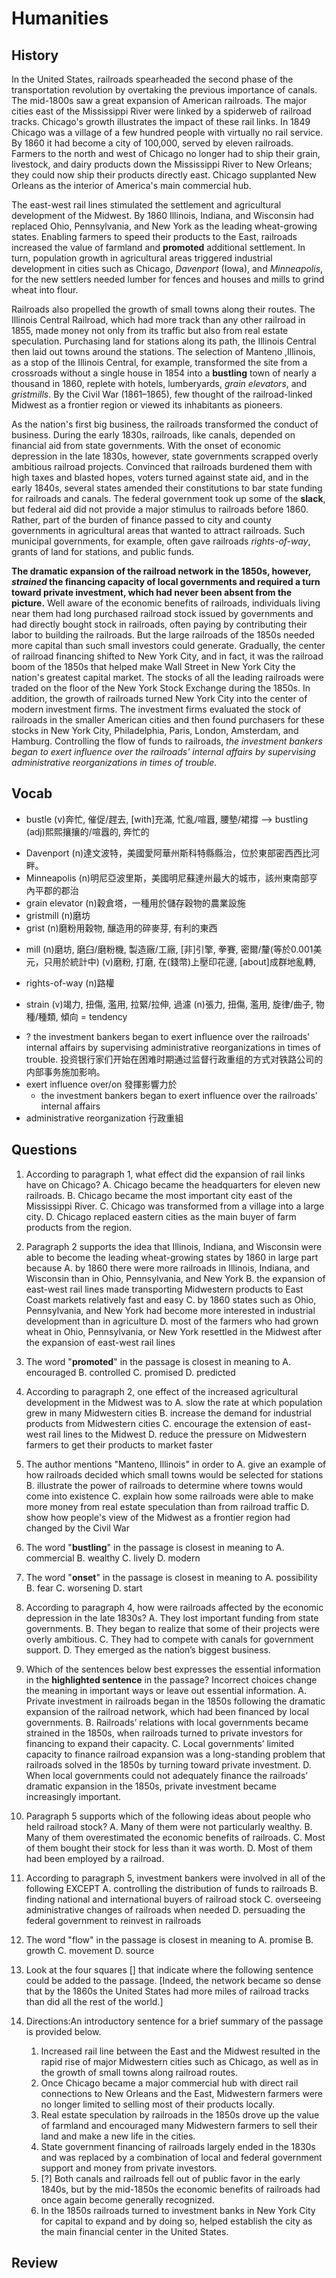 # Humanities
## History

In the United States, railroads spearheaded the second phase of the transportation revolution by overtaking the previous importance of canals. The mid-1800s saw a great expansion of American railroads. The major cities east of the Mississippi River were linked by a spiderweb of railroad tracks. Chicago's growth illustrates the impact of these rail links. In 1849 Chicago was a village of a few hundred people with virtually no rail service. By 1860 it had become a city of 100,000, served by eleven railroads. Farmers to the north and west of Chicago no longer had to ship their grain, livestock, and dairy products down the Mississippi River to New Orleans; they could now ship their products directly east. Chicago supplanted New Orleans as the interior of America's main commercial hub.

The east-west rail lines stimulated the settlement and agricultural development of the Midwest. By 1860 Illinois, Indiana, and Wisconsin had replaced Ohio, Pennsylvania, and New York as the leading wheat-growing states. Enabling farmers to speed their products to the East, railroads increased the value of farmland and **promoted** additional settlement. In turn, population growth in agricultural areas triggered industrial development in cities such as Chicago, *Davenport* (Iowa), and *Minneapolis*, for the new settlers needed lumber for fences and houses and mills to grind wheat into flour.

Railroads also propelled the growth of small towns along their routes. The Illinois Central Railroad, which had more track than any other railroad in 1855, made money not only from its traffic but also from real estate speculation. Purchasing land for stations along its path, the Illinois Central then laid out towns around the stations. The selection of Manteno ,Illinois, as a stop of the Illinois Central, for example, transformed the site from a crossroads without a single house in 1854 into a **bustling** town of nearly a thousand in 1860, replete with hotels, lumberyards, *grain elevators*, and *gristmills*. By the Civil War (1861–1865), few thought of the railroad-linked Midwest as a frontier region or viewed its inhabitants as pioneers.

As the nation's first big business, the railroads transformed the conduct of business. During the early 1830s, railroads, like canals, depended on financial aid from state governments. With the onset of economic depression in the late 1830s, however, state governments scrapped overly ambitious railroad projects. Convinced that railroads burdened them with high taxes and blasted hopes, voters turned against state aid, and in the early 1840s, several states amended their constitutions to bar state funding for railroads and canals. The federal government took up some of the **slack**, but federal aid did not provide a major stimulus to railroads before 1860. Rather, part of the burden of finance passed to city and county governments in agricultural areas that wanted to attract railroads. Such municipal governments, for example, often gave railroads *rights-of-way*, grants of land for stations, and public funds.

**The dramatic expansion of the railroad network in the 1850s, however, *strained* the financing capacity of local governments and required a turn toward private investment, which had never been absent from the picture.** Well aware of the economic benefits of railroads, individuals living near them had long purchased railroad stock issued by governments and had directly bought stock in railroads, often paying by contributing their labor to building the railroads. But the large railroads of the 1850s needed more capital than such small investors could generate. Gradually, the center of railroad financing shifted to New York City, and in fact, it was the railroad boom of the 1850s that helped make Wall Street in New York City the nation's greatest capital market. The stocks of all the leading railroads were traded on the floor of the New York Stock Exchange during the 1850s. In addition, the growth of railroads turned New York City into the center of modern investment firms. The investment firms evaluated the stock of railroads in the smaller American cities and then found purchasers for these stocks in New York City, Philadelphia, Paris, London, Amsterdam, and Hamburg. Controlling the flow of funds to railroads, *the investment bankers began to exert influence over the railroads' internal affairs by supervising administrative reorganizations in times of trouble.*

## Vocab
+ bustle (v)奔忙, 催促/趕去, [with]充滿, 忙亂/喧囂, 腰墊/裙撐 --> bustling (adj)熙熙攘攘的/喧囂的, 奔忙的
- Davenport (n)達文波特，美國愛阿華州斯科特縣縣治，位於東部密西西比河畔。
- Minneapolis (n)明尼亞波里斯，美國明尼蘇達州最大的城市，該州東南部亨內平郡的郡治
- grain elevator (n)穀倉塔，一種用於儲存穀物的農業設施
- gristmill (n)磨坊
- grist (n)磨粉用穀物, 釀造用的碎麥芽, 有利的東西
* mill (n)磨坊, 磨臼/磨粉機, 製造廠/工廠, [非]引擎, 拳賽, 密爾/釐(等於0.001美元，只用於統計中) (v)磨粉, 打磨, 在(錢幣)上壓印花邊, [about]成群地亂轉, 
- rights-of-way (n)路權
+ strain (v)竭力, 扭傷, 濫用, 拉緊/拉伸, 過濾 (n)張力, 扭傷, 濫用, 旋律/曲子, 物種/種類, 傾向 = tendency
- ? the investment bankers began to exert influence over the railroads' internal affairs by supervising administrative reorganizations in times of trouble. 投资银行家们开始在困难时期通过监督行政重组的方式对铁路公司的内部事务施加影响。
- exert influence over/on 發揮影響力於
	- the investment bankers began to exert influence over the railroads' internal affairs
- administrative reorganization 行政重組

## Questions
1. According to paragraph 1, what effect did the expansion of rail links have on Chicago?
	A. Chicago became the headquarters for eleven new railroads.
	B. Chicago became the most important city east of the Mississippi River.
	C. Chicago was transformed from a village into a large city.
	D. Chicago replaced eastern cities as the main buyer of farm products from the region.

2. Paragraph 2 supports the idea that Illinois, Indiana, and Wisconsin were able to become the leading wheat-growing states by 1860 in large part because
	A. by 1860 there were more railroads in Illinois, Indiana, and Wisconsin than in Ohio, Pennsylvania, and New York
	B. the expansion of east-west rail lines made transporting Midwestern products to East Coast markets relatively fast and easy
	C. by 1860 states such as Ohio, Pennsylvania, and New York had become more interested in industrial development than in agriculture
	D. most of the farmers who had grown wheat in Ohio, Pennsylvania, or New York resettled in the Midwest after the expansion of east-west rail lines

3. The word "**promoted**" in the passage is closest in meaning to
	A. encouraged
	B. controlled
	C. promised
	D. predicted

4. According to paragraph 2, one effect of the increased agricultural development in the Midwest was to
	A. slow the rate at which population grew in many Midwestern cities
	B. increase the demand for industrial products from Midwestern cities
	C. encourage the extension of east-west rail lines to the Midwest
	D. reduce the pressure on Midwestern farmers to get their products to market faster

5. The author mentions "Manteno, Illinois" in order to
	A. give an example of how railroads decided which small towns would be selected for stations
	B. illustrate the power of railroads to determine where towns would come into existence
	C. explain how some railroads were able to make more money from real estate speculation than from railroad traffic
	D. show how people's view of the Midwest as a frontier region had changed by the Civil War

6. The word "**bustling**" in the passage is closest in meaning to
	A. commercial
	B. wealthy
	C. lively
	D. modern

7. The word "**onset**" in the passage is closest in meaning to
	A. possibility
	B. fear
	C. worsening
	D. start

8. According to paragraph 4, how were railroads affected by the economic depression in the late 1830s?
	A. They lost important funding from state governments.
	B. They began to realize that some of their projects were overly ambitious.
	C. They had to compete with canals for government support.
	D. They emerged as the nation’s biggest business.

9. Which of the sentences below best expresses the essential information in the **highlighted sentence** in the passage? Incorrect choices change the meaning in important ways or leave out essential information.
	A. Private investment in railroads began in the 1850s following the dramatic expansion of the railroad network, which had been financed by local governments.
	B. Railroads’ relations with local governments became strained in the 1850s, when railroads turned to private investors for financing to expand their capacity.
	C. Local governments’ limited capacity to finance railroad expansion was a long-standing problem that railroads solved in the 1850s by turning toward private investment.
	D. When local governments could not adequately finance the railroads’ dramatic expansion in the 1850s, private investment became increasingly important.

10. Paragraph 5 supports which of the following ideas about people who held railroad stock?
	A. Many of them were not particularly wealthy.
	B. Many of them overestimated the economic benefits of railroads.
	C. Most of them bought their stock for less than it was worth.
	D. Most of them had been employed by a railroad.

11. According to paragraph 5, investment bankers were involved in all of the following EXCEPT
	A. controlling the distribution of funds to railroads
	B. finding national and international buyers of railroad stock
	C. overseeing administrative changes of railroads when needed
	D. persuading the federal government to reinvest in railroads

12. The word "flow" in the passage is closest in meaning to
	A. promise
	B. growth
	C. movement
	D. source

13. Look at the four squares [] that indicate where the following sentence could be added to the passage. [Indeed, the network became so dense that by the 1860s the United States had more miles of railroad tracks than did all the rest of the world.]

14. Directions:An introductory sentence for a brief summary of the passage is provided below.
	1. Increased rail line between the East and the Midwest resulted in the rapid rise of major Midwestern cities such as Chicago, as well as in the growth of small towns along railroad routes.
	1. Once Chicago became a major commercial hub with direct rail connections to New Orleans and the East, Midwestern farmers were no longer limited to selling most of their products locally.
	1. Real estate speculation by railroads in the 1850s drove up the value of farmland and encouraged many Midwestern farmers to sell their land and make a new life in the cities.
	1. State government financing of railroads largely ended in the 1830s and was replaced by a combination of local and federal government support and money from private investors.
	1. [?] Both canals and railroads fell out of public favor in the early 1840s, but by the mid-1850s the economic benefits of railroads had once again become generally recognized.
	1. In the 1850s railroads turned to investment banks in New York City for capital to expand and by doing so, helped establish the city as the main financial center in the United States.

## Review